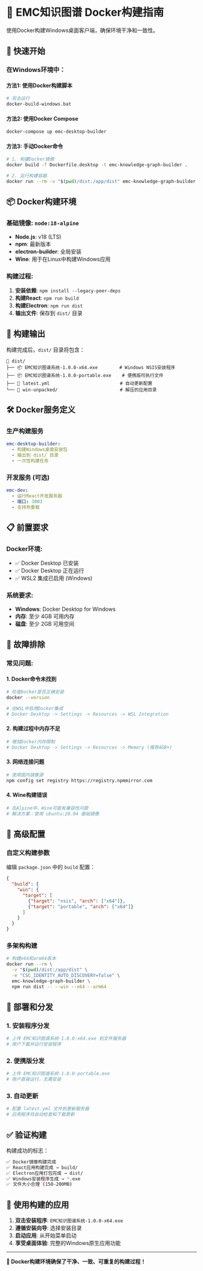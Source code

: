 # 🐳 EMC知识图谱 Docker构建指南

使用Docker构建Windows桌面客户端，确保环境干净和一致性。

## 🚀 快速开始

### 在Windows环境中：

#### 方法1: 使用Docker构建脚本
```bash
# 双击运行
docker-build-windows.bat
```

#### 方法2: 使用Docker Compose
```bash
docker-compose up emc-desktop-builder
```

#### 方法3: 手动Docker命令
```bash
# 1. 构建Docker镜像
docker build -f Dockerfile.desktop -t emc-knowledge-graph-builder .

# 2. 运行构建容器
docker run --rm -v "$(pwd)/dist:/app/dist" emc-knowledge-graph-builder
```

## 📦 Docker构建环境

### 基础镜像: `node:18-alpine`
- **Node.js**: v18 (LTS)
- **npm**: 最新版本
- **electron-builder**: 全局安装
- **Wine**: 用于在Linux中构建Windows应用

### 构建过程:
1. **安装依赖**: `npm install --legacy-peer-deps`
2. **构建React**: `npm run build`
3. **构建Electron**: `npm run dist`
4. **输出文件**: 保存到 `dist/` 目录

## 📁 构建输出

构建完成后，`dist/` 目录将包含：

```
📁 dist/
├── 📦 EMC知识图谱系统-1.0.0-x64.exe        # Windows NSIS安装程序
├── 📦 EMC知识图谱系统-1.0.0-portable.exe    # 便携版可执行文件  
├── 📄 latest.yml                          # 自动更新配置
└── 📁 win-unpacked/                       # 解压的应用目录
```

## 🛠️ Docker服务定义

### 生产构建服务
```yaml
emc-desktop-builder:
  - 构建Windows桌面安装包
  - 输出到 dist/ 目录
  - 一次性构建任务
```

### 开发服务 (可选)
```yaml
emc-dev:
  - 运行React开发服务器
  - 端口: 3003
  - 支持热重载
```

## 📋 前置要求

### Docker环境:
- ✅ Docker Desktop 已安装
- ✅ Docker Desktop 正在运行
- ✅ WSL2 集成已启用 (Windows)

### 系统要求:
- **Windows**: Docker Desktop for Windows
- **内存**: 至少 4GB 可用内存
- **磁盘**: 至少 2GB 可用空间

## 🔧 故障排除

### 常见问题:

#### 1. Docker命令未找到
```bash
# 检查Docker是否正确安装
docker --version

# 在WSL中启用Docker集成
# Docker Desktop -> Settings -> Resources -> WSL Integration
```

#### 2. 构建过程中内存不足
```bash
# 增加Docker内存限制
# Docker Desktop -> Settings -> Resources -> Memory (推荐4GB+)
```

#### 3. 网络连接问题
```bash
# 使用国内镜像源
npm config set registry https://registry.npmmirror.com
```

#### 4. Wine构建错误
```bash
# 在Alpine中，Wine可能有兼容性问题
# 解决方案：使用 ubuntu:20.04 基础镜像
```

## 🎯 高级配置

### 自定义构建参数

编辑 `package.json` 中的 `build` 配置：

```json
{
  "build": {
    "win": {
      "target": [
        {"target": "nsis", "arch": ["x64"]},
        {"target": "portable", "arch": ["x64"]}
      ]
    }
  }
}
```

### 多架构构建

```bash
# 构建x64和arm64版本
docker run --rm \
  -v "$(pwd)/dist:/app/dist" \
  -e "CSC_IDENTITY_AUTO_DISCOVERY=false" \
  emc-knowledge-graph-builder \
  npm run dist -- --win --x64 --arm64
```

## 🚀 部署和分发

### 1. 安装程序分发
```bash
# 上传 EMC知识图谱系统-1.0.0-x64.exe 到文件服务器
# 用户下载并运行安装程序
```

### 2. 便携版分发
```bash  
# 上传 EMC知识图谱系统-1.0.0-portable.exe
# 用户直接运行，无需安装
```

### 3. 自动更新
```bash
# 配置 latest.yml 文件到更新服务器
# 应用程序将自动检查和下载更新
```

## ✅ 验证构建

构建成功的标志：

```bash
✅ Docker镜像构建完成
✅ React应用构建完成 → build/
✅ Electron应用打包完成 → dist/
✅ Windows安装程序生成 → *.exe
✅ 文件大小合理 (150-200MB)
```

## 🎉 使用构建的应用

1. **双击安装程序**: `EMC知识图谱系统-1.0.0-x64.exe`
2. **遵循安装向导**: 选择安装目录
3. **启动应用**: 从开始菜单启动
4. **享受桌面体验**: 完整的Windows原生应用功能

---

**🎊 Docker构建环境确保了干净、一致、可重复的构建过程！**